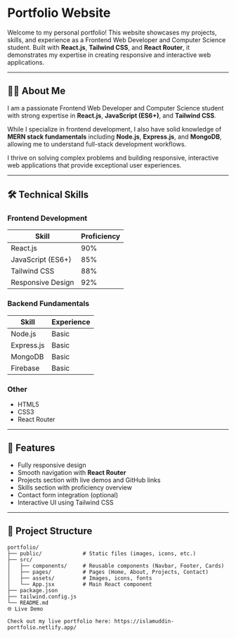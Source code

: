 # Portfolio Website

Welcome to my personal portfolio! This website showcases my projects, skills, and experience as a Frontend Web Developer and Computer Science student. Built with **React.js**, **Tailwind CSS**, and **React Router**, it demonstrates my expertise in creating responsive and interactive web applications.

---

## 👨‍💻 About Me

I am a passionate Frontend Web Developer and Computer Science student with strong expertise in **React.js**, **JavaScript (ES6+)**, and **Tailwind CSS**.  

While I specialize in frontend development, I also have solid knowledge of **MERN stack fundamentals** including **Node.js**, **Express.js**, and **MongoDB**, allowing me to understand full-stack development workflows.  

I thrive on solving complex problems and building responsive, interactive web applications that provide exceptional user experiences.

---

## 🛠️ Technical Skills

### Frontend Development
| Skill | Proficiency |
|-------|------------|
| React.js | 90% |
| JavaScript (ES6+) | 85% |
| Tailwind CSS | 88% |
| Responsive Design | 92% |

### Backend Fundamentals
| Skill | Experience |
|-------|-----------|
| Node.js | Basic |
| Express.js | Basic |
| MongoDB | Basic |
| Firebase | Basic |

### Other
- HTML5  
- CSS3  
- React Router  

---

## 🚀 Features

- Fully responsive design  
- Smooth navigation with **React Router**  
- Projects section with live demos and GitHub links  
- Skills section with proficiency overview  
- Contact form integration (optional)  
- Interactive UI using Tailwind CSS  

---

## 📁 Project Structure

```text
portfolio/
├── public/             # Static files (images, icons, etc.)
├── src/
│   ├── components/     # Reusable components (Navbar, Footer, Cards)
│   ├── pages/          # Pages (Home, About, Projects, Contact)
│   ├── assets/         # Images, icons, fonts
│   └── App.jsx         # Main React component
├── package.json
├── tailwind.config.js
└── README.md
🌐 Live Demo

Check out my live portfolio here: https://islamuddin-portfolio.netlify.app/

```

